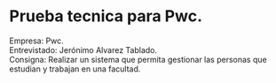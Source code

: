# Prueba tecnica para Pwc.
Empresa: Pwc.  
Entrevistado: Jerónimo Alvarez Tablado.  
Consigna: Realizar un sistema que permita gestionar las personas que estudian y trabajan en una facultad.  
